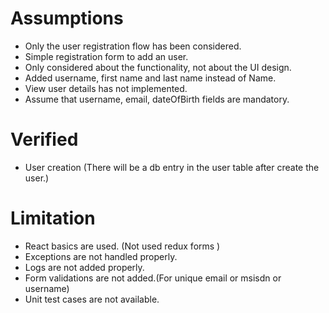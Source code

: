 Assumptions
===========

* Only the user registration flow has been considered.
* Simple registration form to add an user.
* Only considered about the functionality, not about the UI design.
* Added username, first name and last name instead of Name.
* View user details has not implemented.
* Assume that username, email, dateOfBirth fields are mandatory. 

Verified
========
* User creation (There will be a db entry in the user table after create the user.)


Limitation
=========
* React basics are used. (Not used redux forms )
* Exceptions are not handled properly.
* Logs are not added properly.
* Form validations are not added.(For unique email or msisdn or username)
* Unit test cases are not available.